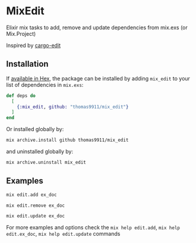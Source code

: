 # MixEdit

Elixir mix tasks to add, remove and update dependencies from mix.exs (or Mix.Project)

Inspired by [cargo-edit](https://crates.io/crates/cargo-edit)

## Installation

If [available in Hex](https://hex.pm/docs/publish), the package can be installed
by adding `mix_edit` to your list of dependencies in `mix.exs`:

```elixir
def deps do
  [
    {:mix_edit, github: "thomas9911/mix_edit"}
  ]
end
```

Or installed globally by:

```sh
mix archive.install github thomas9911/mix_edit
```

and uninstalled globally by:

```sh
mix archive.uninstall mix_edit
```

## Examples

```sh
mix edit.add ex_doc
```

```sh
mix edit.remove ex_doc
```

```sh
mix edit.update ex_doc
```

For more examples and options check the `mix help edit.add`, `mix help edit.ex_doc`, `mix help edit.update` commands
